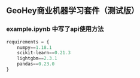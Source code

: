 ## GeoHey商业机器学习套件（测试版）

### example.ipynb 中写了api使用方法

```python
requirements = {
    numpy==1.18.1
    scikit-learn==0.21.3
    lightgbm==2.3.1
    pandas==0.23.0
} 